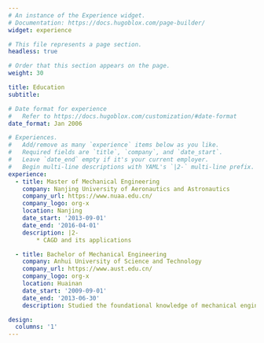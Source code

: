 ```yaml
---
# An instance of the Experience widget.
# Documentation: https://docs.hugoblox.com/page-builder/
widget: experience

# This file represents a page section.
headless: true

# Order that this section appears on the page.
weight: 30

title: Education
subtitle:

# Date format for experience
#   Refer to https://docs.hugoblox.com/customization/#date-format
date_format: Jan 2006

# Experiences.
#   Add/remove as many `experience` items below as you like.
#   Required fields are `title`, `company`, and `date_start`.
#   Leave `date_end` empty if it's your current employer.
#   Begin multi-line descriptions with YAML's `|2-` multi-line prefix.
experience:
  - title: Master of Mechanical Engineering
    company: Nanjing University of Aeronautics and Astronautics
    company_url: https://www.nuaa.edu.cn/
    company_logo: org-x
    location: Nanjing
    date_start: '2013-09-01'
    date_end: '2016-04-01'
    description: |2-
        * CAGD and its applications

  - title: Bachelor of Mechanical Engineering
    company: Anhui University of Science and Technology
    company_url: https://www.aust.edu.cn/
    company_logo: org-x
    location: Huainan 
    date_start: '2009-09-01'
    date_end: '2013-06-30'
    description: Studied the foundational knowledge of mechanical engineering

design:
  columns: '1'
---
```


